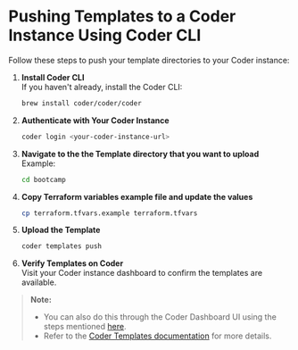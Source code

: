 # Pushing Templates to a Coder Instance Using Coder CLI

Follow these steps to push your template directories to your Coder instance:

1. **Install Coder CLI**  
    If you haven't already, install the Coder CLI:  
    ```sh
    brew install coder/coder/coder
    ```

2. **Authenticate with Your Coder Instance**  
    ```sh
    coder login <your-coder-instance-url>
    ```

3. **Navigate to the the Template directory that you want to upload**  
Example:

    ```sh
    cd bootcamp
    ```

4. **Copy Terraform variables example file and update the values**

    ```sh
    cp terraform.tfvars.example terraform.tfvars 
    ```

5. **Upload the Template**  
    ```sh
    coder templates push
    ```

6. **Verify Templates on Coder**  
    Visit your Coder instance dashboard to confirm the templates are available.

> **Note:**  
>  - You can also do this through the Coder Dashboard UI using the steps mentioned [here](https://coder.com/docs/tutorials/template-from-scratch#add-the-template-files-to-coder).
>  - Refer to the [Coder Templates documentation](https://coder.com/docs/admin/templates/creating-templates) for more details.
